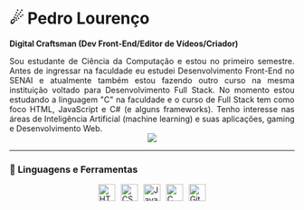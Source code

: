# ☄ Pedro Lourenço

**Digital Craftsman (Dev Front-End/Editor de Vídeos/Criador)**

<div style="text-align: justify;">
    Sou estudante de Ciência da Computação e estou no primeiro semestre. Antes de ingressar na faculdade eu estudei Desenvolvimento Front-End no SENAI e atualmente também estou fazendo outro curso na mesma instituição voltado para Desenvolvimento Full Stack. No momento estou estudando a linguagem "C" na faculdade e o curso de Full Stack tem como foco HTML, JavaScript e C# (e alguns frameworks). Tenho interesse nas áreas de Inteligência Artificial (machine learning) e suas aplicações, gaming e Desenvolvimento Web.
</div>

<div align="center">
    <img src="imgs/e28d61b0ce1b686bbd9c19b98912101f.gif">
</div>

---

### 🧰 Linguagens e Ferramentas

<div style="display: flex; justify-content: center; flex-direction: row; gap: 10px;">
    <img alt="HTML" width="30px" src="https://cdn.jsdelivr.net/gh/devicons/devicon/icons/html5/html5-plain.svg" />
    <img alt="CSS" width="30px" src="https://cdn.jsdelivr.net/gh/devicons/devicon/icons/css3/css3-plain.svg" />
    <img alt="JavaScript" width="30px" src="https://cdn.jsdelivr.net/gh/devicons/devicon/icons/javascript/javascript-plain.svg" />
    <img alt="C" width="30px" src="https://cdn.jsdelivr.net/gh/devicons/devicon@latest/icons/c/c-original.svg" />
    <img alt="Git" width="30px" src="https://cdn.jsdelivr.net/gh/devicons/devicon/icons/git/git-original.svg" />
</div>

